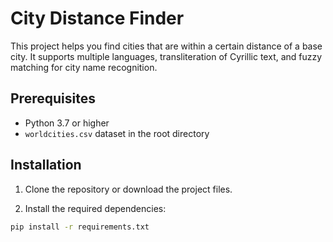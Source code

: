 # City Distance Finder

This project helps you find cities that are within a certain distance of a base city. It supports multiple languages, transliteration of Cyrillic text, and fuzzy matching for city name recognition.

## Prerequisites

- Python 3.7 or higher
- `worldcities.csv` dataset in the root directory

## Installation

1. Clone the repository or download the project files.

2. Install the required dependencies:

```bash
pip install -r requirements.txt